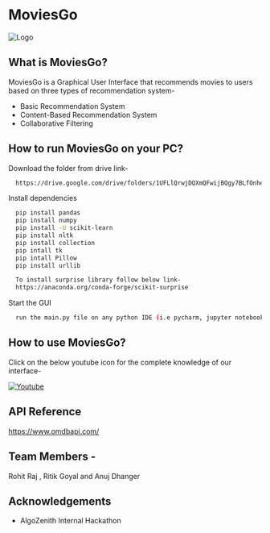 
# MoviesGo






![Logo](https://i.ibb.co/2kLfycJ/looogoo.png)


## What is MoviesGo?
MoviesGo is a Graphical User Interface that recommends movies to users based on three types of recommendation system-

- Basic Recommendation System
- Content-Based Recommendation System
- Collaborative Filtering



## How to run MoviesGo on your PC?

Download the folder from drive link-

```bash
  https://drive.google.com/drive/folders/1UFLlQrwjDQXmQFwijBQgy7BLfOnheyBf?usp=share_link
```

Install dependencies

```bash
  pip install pandas
  pip install numpy
  pip install -U scikit-learn
  pip install nltk
  pip install collection
  pip intall tk
  pip intall Pillow
  pip install urllib

  To install surprise library follow below link-
  https://anaconda.org/conda-forge/scikit-surprise
```

Start the GUI

```bash
  run the main.py file on any python IDE (i.e pycharm, jupyter notebook)
```


## How to use MoviesGo?
Click on the below youtube icon for the complete knowledge of our interface-


[![Youtube](https://img.icons8.com/color/32/youtube-play.png?style=for-the-badge&logo=ko-fi&logoColor=white)](https://youtu.be/7LQArO7yCug)



## API Reference

https://www.omdbapi.com/


## Team Members -
Rohit Raj , Ritik Goyal and Anuj Dhanger
## Acknowledgements

 - AlgoZenith Internal Hackathon


